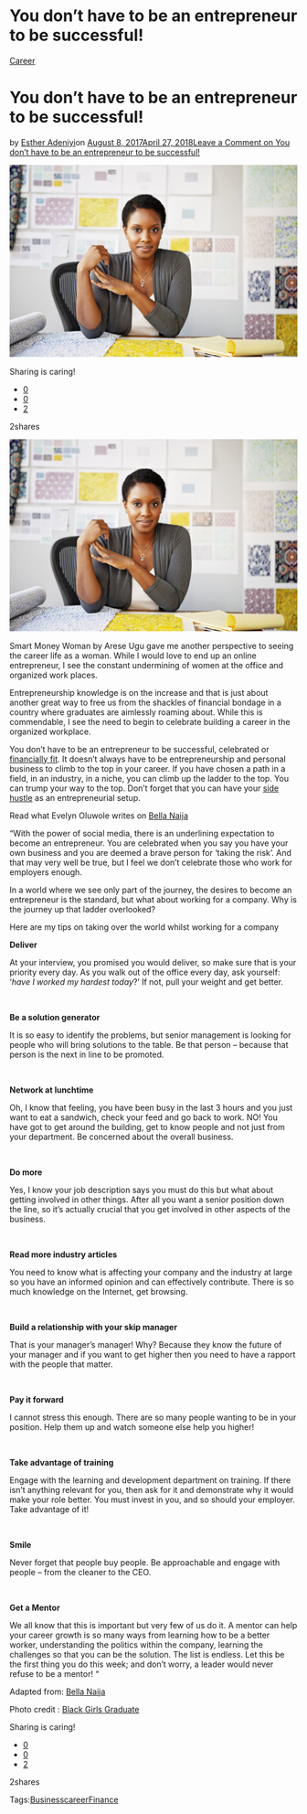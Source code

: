 # You don’t have to be an entrepreneur to be successful!

[Career](https://estheradeniyi.com/category/career/)
# You don&#x2019;t have to be an entrepreneur to be successful!

by [Esther Adeniyi](https://estheradeniyi.com/author/esther-adeniyi/)on [August 8, 2017April 27, 2018](https://estheradeniyi.com/you-dont-have-to-be-entrepreneur-to-be/)[Leave a Comment on You don&#x2019;t have to be an entrepreneur to be successful!](https://estheradeniyi.com/you-dont-have-to-be-entrepreneur-to-be/#respond)

![](images/nigerianwomanintheoffice.jpg)

Sharing is caring!

- [0](https://www.facebook.com/sharer/sharer.php?u=https%3A%2F%2Festheradeniyi.com%2Fyou-dont-have-to-be-entrepreneur-to-be%2F&amp;t=You%20don%27t%20have%20to%20be%20an%20entrepreneur%20to%20be%20successful%21)
- [0](https://twitter.com/intent/tweet?text=You%20don%27t%20have%20to%20be%20an%20entrepreneur%20to%20be%20successful%21&amp;url=https%3A%2F%2Festheradeniyi.com%2Fyou-dont-have-to-be-entrepreneur-to-be%2F)
- [2](#)

2shares

[![](images/nigerianwomanintheoffice-1024x683.jpg)](images/nigerianwomanintheoffice-1024x683.jpg)

Smart Money Woman by Arese Ugu gave me another perspective to seeing the career life as a woman. While I would love to end up an online entrepreneur, I see the constant undermining of women at the office and organized work places.

Entrepreneurship knowledge is on the increase and that is just about another great way to free us from the shackles of financial bondage in a country where graduates are aimlessly roaming about. While this is commendable, I see the need to begin to celebrate building a career in the organized workplace.

You don&#x2019;t have to be an entrepreneur to be successful, celebrated or [financially fit](https://www.estheradeniyi.com/financial-fitness-in-2016). It doesn&#x2019;t always have to be entrepreneurship and personal business to climb to the top in your career. If you have chosen a path in a field, in an industry, in a niche, you can climb up the ladder to the top. You can trump your way to the top. Don&#x2019;t forget that you can have your [side hustle](https://www.estheradeniyi.com/2016/05/why-you-need-side-hustle_11.html) as an entrepreneurial setup.

Read what Evelyn Oluwole writes on&#xA0;[Bella Naija](https://www.bellanaija.com/2017/08/evelyn-oluwole-can-take-world-without-entrepreneur/)

&#x201C;With the power of social
 media, there is an underlining expectation to become an entrepreneur. You are
 celebrated when you say you have your own business and you are deemed a brave
 person for &#x2018;taking the risk&#x2019;. And that may very well be true, but I feel we
 don&#x2019;t celebrate those who work for employers enough.

In a world where we see only part of the
 journey, the desires to become an entrepreneur is the standard, but what about
 working for a company. Why is the journey up that ladder overlooked?

Here are my tips on taking over the world whilst
 working for a company

**Deliver&#xA0;**

At your interview, you promised you would deliver, so make sure that is your
 priority every day. As you walk out of the office every day, ask yourself:
 &#x2018;*have I worked my hardest today*?&#x2019;
 If not, pull your weight and get better.

&#xA0;

**Be a
 solution generator**

It is so easy to identify the problems, but senior management is looking for
 people who will bring solutions to the table. Be that person &#x2013; because that
 person is the next in line to be promoted.

&#xA0;

**Network
 at lunchtime**

Oh, I know that feeling, you have been busy in the last 3 hours and you just
 want to eat a sandwich, check your feed and go back to work. NO! You have got
 to get around the building, get to know people and not just from your
 department. Be concerned about the overall business.

&#xA0;

**Do more&#xA0;**

Yes, I know your job description says you must do this but what about getting
 involved in other things. After all you want a senior position down the line,
 so it&#x2019;s actually crucial that you get involved in other aspects of the
 business.

&#xA0;

**Read more
 industry articles**

You need to know what is affecting your company and the industry at large so
 you have an informed opinion and can effectively contribute. There is so much
 knowledge on the Internet, get browsing.

&#xA0;

**Build a
 relationship with your skip manager**

That is your manager&#x2019;s manager! Why? Because they know the future of your
 manager and if you want to get higher then you need to have a rapport with the
 people that matter.

&#xA0;

**Pay it
 forward&#xA0;**

I cannot stress this enough. There are so many people wanting to be in your
 position. Help them up and watch someone else help you higher!

&#xA0;

**Take
 advantage of training**

Engage with the learning and development department on training. If there isn&#x2019;t
 anything relevant for you, then ask for it and demonstrate why it would make
 your role better. You must invest in you, and so should your employer. Take
 advantage of it!

&#xA0;

**Smile**

Never forget that people buy people. Be approachable and engage with people &#x2013;
 from the cleaner to the CEO.

&#xA0;

**Get a
 Mentor**

We all know that this is important but very few of us do it. A mentor can help
 your career growth is so many ways from learning how to be a better worker,
 understanding the politics within the company, learning the challenges so that
 you can be the solution. The list is endless. Let this be the first thing you
 do this week; and don&#x2019;t worry, a leader would never refuse to be a mentor! &#x201C;

Adapted from: [Bella Naija](https://www.bellanaija.com/2017/08/evelyn-oluwole-can-take-world-without-entrepreneur/)

Photo credit : [Black Girls Graduate](http://blackgirlsgraduate.com/?p=2265)

Sharing is caring!

- [0](https://www.facebook.com/sharer/sharer.php?u=https%3A%2F%2Festheradeniyi.com%2Fyou-dont-have-to-be-entrepreneur-to-be%2F&amp;t=You%20don%27t%20have%20to%20be%20an%20entrepreneur%20to%20be%20successful%21)
- [0](https://twitter.com/intent/tweet?text=You%20don%27t%20have%20to%20be%20an%20entrepreneur%20to%20be%20successful%21&amp;url=https%3A%2F%2Festheradeniyi.com%2Fyou-dont-have-to-be-entrepreneur-to-be%2F)
- [2](#)

2shares

Tags:[Business](https://estheradeniyi.com/tag/business/)[career](https://estheradeniyi.com/tag/career/)[Finance](https://estheradeniyi.com/tag/finance/)